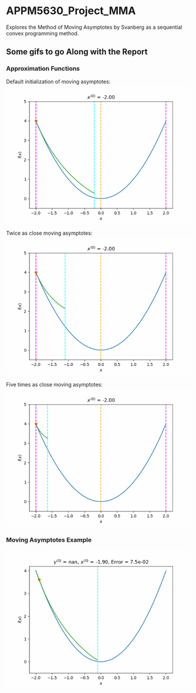 # APPM5630_Project_MMA
Explores the Method of Moving Asymptotes by Svanberg as a sequential convex programming method.


## Some gifs to go Along with the Report

### Approximation Functions
Default initialization of moving asymptotes:
![image](quad_fun_ma1.gif "")

Twice as close moving asymptotes:
![image](quad_fun_ma2.gif "ma2")

Five times as close moving asymptotes:
![image](quad_fun_ma5.gif "ma3")


### Moving Asymptotes Example
![image](mma_steps.gif "mma_steps")